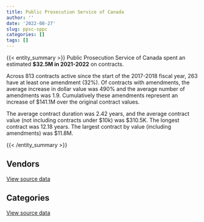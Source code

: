 ```yaml
---
title: Public Prosecution Service of Canada
author: ''
date: '2022-08-27'
slug: ppsc-sppc
categories: []
tags: []
---
```


<script src="/rmarkdown-libs/htmlwidgets/htmlwidgets.js"></script>
<link href="/rmarkdown-libs/datatables-css/datatables-crosstalk.css" rel="stylesheet" />
<script src="/rmarkdown-libs/datatables-binding/datatables.js"></script>
<script src="/rmarkdown-libs/jquery/jquery-3.6.0.min.js"></script>
<link href="/rmarkdown-libs/dt-core-bootstrap/css/dataTables.bootstrap.min.css" rel="stylesheet" />
<link href="/rmarkdown-libs/dt-core-bootstrap/css/dataTables.bootstrap.extra.css" rel="stylesheet" />
<script src="/rmarkdown-libs/dt-core-bootstrap/js/jquery.dataTables.min.js"></script>
<script src="/rmarkdown-libs/dt-core-bootstrap/js/dataTables.bootstrap.min.js"></script>
<link href="/rmarkdown-libs/crosstalk/css/crosstalk.min.css" rel="stylesheet" />
<script src="/rmarkdown-libs/crosstalk/js/crosstalk.min.js"></script>
<script src="/rmarkdown-libs/htmlwidgets/htmlwidgets.js"></script>
<link href="/rmarkdown-libs/datatables-css/datatables-crosstalk.css" rel="stylesheet" />
<script src="/rmarkdown-libs/datatables-binding/datatables.js"></script>
<script src="/rmarkdown-libs/jquery/jquery-3.6.0.min.js"></script>
<link href="/rmarkdown-libs/dt-core-bootstrap/css/dataTables.bootstrap.min.css" rel="stylesheet" />
<link href="/rmarkdown-libs/dt-core-bootstrap/css/dataTables.bootstrap.extra.css" rel="stylesheet" />
<script src="/rmarkdown-libs/dt-core-bootstrap/js/jquery.dataTables.min.js"></script>
<script src="/rmarkdown-libs/dt-core-bootstrap/js/dataTables.bootstrap.min.js"></script>
<link href="/rmarkdown-libs/crosstalk/css/crosstalk.min.css" rel="stylesheet" />
<script src="/rmarkdown-libs/crosstalk/js/crosstalk.min.js"></script>

{{< entity_summary >}}
Public Prosecution Service of Canada spent an estimated **\$32.5M in 2021-2022** on contracts.

Across 813 contracts active since the start of the 2017-2018 fiscal year, 263 have at least one amendment (32%). Of contracts with amendments, the average increase in dollar value was 490% and the average number of amendments was 1.9. Cumulatively these amendments represent an increase of \$141.1M over the original contract values.

The average contract duration was 2.42 years, and the average contract value (not including contracts under \$10k) was \$310.5K. The longest contract was 12.18 years. The largest contract by value (including amendments) was \$11.8M.

{{< /entity_summary >}}

## Vendors

<div id="htmlwidget-1" style="width:100%;height:auto;" class="datatables html-widget"></div>
<script type="application/json" data-for="htmlwidget-1">{"x":{"style":"bootstrap","filter":"none","vertical":false,"data":[["<a href=\"/vendors/advanced_business_interiors/\">ADVANCED BUSINESS INTERIORS<\/a>","<a href=\"/vendors/brookfield_asset_management/\">BROOKFIELD ASSET MANAGEMENT<\/a>","<a href=\"/vendors/cache_computer_consulting/\">CACHE COMPUTER CONSULTING<\/a>","<a href=\"/vendors/carahsoft_technology/\">CARAHSOFT TECHNOLOGY<\/a>","<a href=\"/vendors/carswell/\">CARSWELL<\/a>","<a href=\"/vendors/cbci_telecom/\">CBCI TELECOM<\/a>","<a href=\"/vendors/cgi/\">CGI<\/a>","<a href=\"/vendors/cnw_group/\">CNW GROUP<\/a>","<a href=\"/vendors/csdc_systems/\">CSDC SYSTEMS<\/a>","<a href=\"/vendors/eberhard_von_huene_associates/\">EBERHARD VON HUENE ASSOCIATES<\/a>","<a href=\"/vendors/fca_canada/\">FCA CANADA<\/a>","<a href=\"/vendors/gartner/\">GARTNER<\/a>","<a href=\"/vendors/global_knowledge/\">GLOBAL KNOWLEDGE<\/a>","<a href=\"/vendors/global_upholstery/\">GLOBAL UPHOLSTERY<\/a>","<a href=\"/vendors/hewlett_packard/\">HEWLETT PACKARD<\/a>","<a href=\"/vendors/ifathom/\">IFATHOM<\/a>","<a href=\"/vendors/integra_networks/\">INTEGRA NETWORKS<\/a>","<a href=\"/vendors/j_m_ledressay_associates/\">J M LEDRESSAY ASSOCIATES<\/a>","<a href=\"/vendors/konica_minolta_business_solutions/\">KONICA MINOLTA BUSINESS SOLUTIONS<\/a>","<a href=\"/vendors/leo_pisces_services_group/\">LEO PISCES SERVICES GROUP<\/a>","<a href=\"/vendors/lexisnexis_canada/\">LEXISNEXIS CANADA<\/a>","<a href=\"/vendors/like_10/\">LIKE 10<\/a>","<a href=\"/vendors/mtc_law/\">MTC LAW<\/a>","<a href=\"/vendors/orangutech/\">ORANGUTECH<\/a>","<a href=\"/vendors/panasonic/\">PANASONIC<\/a>","<a href=\"/vendors/pattison_sign_group/\">PATTISON SIGN GROUP<\/a>","<a href=\"/vendors/quintet_consulting/\">QUINTET CONSULTING<\/a>","<a href=\"/vendors/skillsoft_canada/\">SKILLSOFT CANADA<\/a>","<a href=\"/vendors/systemscope/\">SYSTEMSCOPE<\/a>","<a href=\"/vendors/totem_offisource/\">TOTEM OFFISOURCE<\/a>"],[null,null,24860,27521.42,167011.93,69538.89,49031.64,4584.28,4499.13,null,null,null,null,133975.45,5751.85,239951.28,null,1471801.18,3559.25,188236.46,169581.46,195130.69,1252186.52,null,17619.18,null,5536.98,null,null,126937.94],[null,20012.3,null,null,289142.6,15950,100254.64,6191.32,9861.66,17911.63,null,245529.08,null,14755.37,null,24468.72,33854.26,1475833.51,8514.28,188752.18,34129.57,51597,1255617.17,37290,null,null,null,null,126340.95,null],[41568.87,null,null,null,20785.81,110958.76,41909.72,6174.4,2631.71,null,null,29174.04,11029.59,10426.51,null,null,null,1471801.18,8491.01,194728.8,250937.39,null,1252186.52,19055.19,null,23641.65,null,27683.88,75929.05,null],[null,null,null,null,null,25216.89,null,null,null,null,41281.07,316752.86,96745.29,null,null,null,null,1471801.18,17600.56,207317.77,160739.19,null,1252186.52,null,null,null,null,20223.96,null,null]],"container":"<table class=\"table table-striped table-hover row-border order-column display\">\n  <thead>\n    <tr>\n      <th>Vendor<\/th>\n      <th>2018-2019<\/th>\n      <th>2019-2020<\/th>\n      <th>2020-2021<\/th>\n      <th>2021-2022<\/th>\n    <\/tr>\n  <\/thead>\n<\/table>","options":{"order":[[4,"desc"]],"pageLength":10,"autoWidth":true,"columnDefs":[{"targets":1,"render":"function(data, type, row, meta) {\n    return type !== 'display' ? data : DTWidget.formatCurrency(data, \"$\", 2, 3, \",\", \".\", true, null);\n  }"},{"targets":2,"render":"function(data, type, row, meta) {\n    return type !== 'display' ? data : DTWidget.formatCurrency(data, \"$\", 2, 3, \",\", \".\", true, null);\n  }"},{"targets":3,"render":"function(data, type, row, meta) {\n    return type !== 'display' ? data : DTWidget.formatCurrency(data, \"$\", 2, 3, \",\", \".\", true, null);\n  }"},{"targets":4,"render":"function(data, type, row, meta) {\n    return type !== 'display' ? data : DTWidget.formatCurrency(data, \"$\", 2, 3, \",\", \".\", true, null);\n  }"},{"width":"16%","targets":[1,2,3,4]},{"className":"dt-right","targets":[1,2,3,4]}],"orderClasses":false}},"evals":["options.columnDefs.0.render","options.columnDefs.1.render","options.columnDefs.2.render","options.columnDefs.3.render"],"jsHooks":[]}</script>
<p class="text-right">
<a href="https://github.com/GoC-Spending/contracts-data/tree/main/data/out/departments/ppsc-sppc/summary_by_fiscal_year_by_vendor.csv" class="source-data-link btn btn-link">View source data</a>
</p>

## Categories

<div id="htmlwidget-2" style="width:100%;height:auto;" class="datatables html-widget"></div>
<script type="application/json" data-for="htmlwidget-2">{"x":{"style":"bootstrap","filter":"none","vertical":false,"data":[["<a href=\"/categories/0_other/\">(Other)<\/a>","<a href=\"/categories/1_facilities_and_construction/\">Facilities and construction<\/a>","<a href=\"/categories/10_office_management/\">Office management<\/a>","<a href=\"/categories/2_professional_services/\">Professional services<\/a>","<a href=\"/categories/3_information_technology/\">Information technology<\/a>","<a href=\"/categories/4_medical/\">Medical<\/a>","<a href=\"/categories/5_transportation_and_logistics/\">Transportation and logistics<\/a>","<a href=\"/categories/6_industrial_products_and_services/\">Industrial products and services<\/a>","<a href=\"/categories/7_travel/\">Travel<\/a>","<a href=\"/categories/8_security_and_protection/\">Security and protection<\/a>","<a href=\"/categories/9_human_capital/\">Human capital<\/a>"],[null,12104.69,2051082.35,28572123.86,1014180.42,null,115375.9,39843.48,329003.37,1053674.45,113976.13],[null,32150.15,1522678.71,30609158.7,1760361.37,205.99,78158.92,87793.86,117960.44,1041445.61,238170.47],[84326.25,10345.75,1878361.57,27549811.8,2560380.61,29344.01,95047.97,220028.59,null,1100924.03,274691.51],[236573.88,4971.2,1785096.85,25539050.8,2996665.88,83283.99,131042.49,178094.59,null,1188743.4,310967.76]],"container":"<table class=\"table table-striped table-hover row-border order-column display\">\n  <thead>\n    <tr>\n      <th>Category<\/th>\n      <th>2018-2019<\/th>\n      <th>2019-2020<\/th>\n      <th>2020-2021<\/th>\n      <th>2021-2022<\/th>\n    <\/tr>\n  <\/thead>\n<\/table>","options":{"order":[[4,"desc"]],"dom":"t","pageLength":30,"autoWidth":true,"columnDefs":[{"targets":1,"render":"function(data, type, row, meta) {\n    return type !== 'display' ? data : DTWidget.formatCurrency(data, \"$\", 2, 3, \",\", \".\", true, null);\n  }"},{"targets":2,"render":"function(data, type, row, meta) {\n    return type !== 'display' ? data : DTWidget.formatCurrency(data, \"$\", 2, 3, \",\", \".\", true, null);\n  }"},{"targets":3,"render":"function(data, type, row, meta) {\n    return type !== 'display' ? data : DTWidget.formatCurrency(data, \"$\", 2, 3, \",\", \".\", true, null);\n  }"},{"targets":4,"render":"function(data, type, row, meta) {\n    return type !== 'display' ? data : DTWidget.formatCurrency(data, \"$\", 2, 3, \",\", \".\", true, null);\n  }"},{"width":"16%","targets":[1,2,3,4]},{"className":"dt-right","targets":[1,2,3,4]}],"orderClasses":false,"lengthMenu":[10,25,30,50,100]}},"evals":["options.columnDefs.0.render","options.columnDefs.1.render","options.columnDefs.2.render","options.columnDefs.3.render"],"jsHooks":[]}</script>
<p class="text-right">
<a href="https://github.com/GoC-Spending/contracts-data/tree/main/data/out/departments/ppsc-sppc/summary_by_fiscal_year_by_category.csv" class="source-data-link btn btn-link">View source data</a>
</p>
